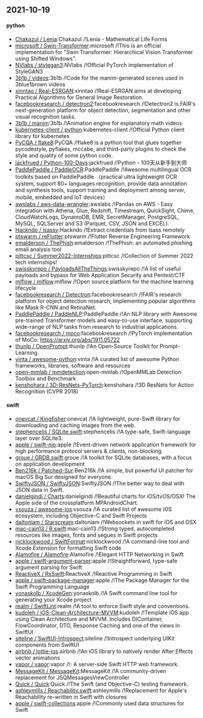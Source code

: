 ## 2021-10-19

#### python
* [Chakazul / Lenia](https://github.com/Chakazul/Lenia):Chakazul /!Lenia - Mathematical Life Forms
* [microsoft / Swin-Transformer](https://github.com/microsoft/Swin-Transformer):microsoft /!This is an official implementation for "Swin Transformer: Hierarchical Vision Transformer using Shifted Windows".
* [NVlabs / stylegan3](https://github.com/NVlabs/stylegan3):NVlabs /!Official PyTorch implementation of StyleGAN3
* [3b1b / videos](https://github.com/3b1b/videos):3b1b /!Code for the manim-generated scenes used in 3blue1brown videos
* [xinntao / Real-ESRGAN](https://github.com/xinntao/Real-ESRGAN):xinntao /!Real-ESRGAN aims at developing Practical Algorithms for General Image Restoration.
* [facebookresearch / detectron2](https://github.com/facebookresearch/detectron2):facebookresearch /!Detectron2 is FAIR's next-generation platform for object detection, segmentation and other visual recognition tasks.
* [3b1b / manim](https://github.com/3b1b/manim):3b1b /!Animation engine for explanatory math videos
* [kubernetes-client / python](https://github.com/kubernetes-client/python):kubernetes-client /!Official Python client library for kubernetes
* [PyCQA / flake8](https://github.com/PyCQA/flake8):PyCQA /!flake8 is a python tool that glues together pycodestyle, pyflakes, mccabe, and third-party plugins to check the style and quality of some python code.
* [jackfrued / Python-100-Days](https://github.com/jackfrued/Python-100-Days):jackfrued /!Python - 100天从新手到大师
* [PaddlePaddle / PaddleOCR](https://github.com/PaddlePaddle/PaddleOCR):PaddlePaddle /!Awesome multilingual OCR toolkits based on PaddlePaddle （practical ultra lightweight OCR system, support 80+ languages recognition, provide data annotation and synthesis tools, support training and deployment among server, mobile, embedded and IoT devices）
* [awslabs / aws-data-wrangler](https://github.com/awslabs/aws-data-wrangler):awslabs /!Pandas on AWS - Easy integration with Athena, Glue, Redshift, Timestream, QuickSight, Chime, CloudWatchLogs, DynamoDB, EMR, SecretManager, PostgreSQL, MySQL, SQLServer and S3 (Parquet, CSV, JSON and EXCEL).
* [Hackndo / lsassy](https://github.com/Hackndo/lsassy):Hackndo /!Extract credentials from lsass remotely
* [ptswarm / reFlutter](https://github.com/ptswarm/reFlutter):ptswarm /!Flutter Reverse Engineering Framework
* [emalderson / ThePhish](https://github.com/emalderson/ThePhish):emalderson /!ThePhish: an automated phishing email analysis tool
* [pittcsc / Summer2022-Internships](https://github.com/pittcsc/Summer2022-Internships):pittcsc /!Collection of Summer 2022 tech internships!
* [swisskyrepo / PayloadsAllTheThings](https://github.com/swisskyrepo/PayloadsAllTheThings):swisskyrepo /!A list of useful payloads and bypass for Web Application Security and Pentest/CTF
* [mlflow / mlflow](https://github.com/mlflow/mlflow):mlflow /!Open source platform for the machine learning lifecycle
* [facebookresearch / Detectron](https://github.com/facebookresearch/Detectron):facebookresearch /!FAIR's research platform for object detection research, implementing popular algorithms like Mask R-CNN and RetinaNet.
* [PaddlePaddle / PaddleNLP](https://github.com/PaddlePaddle/PaddleNLP):PaddlePaddle /!An NLP library with Awesome pre-trained Transformer models and easy-to-use interface, supporting wide-range of NLP tasks from research to industrial applications.
* [facebookresearch / moco](https://github.com/facebookresearch/moco):facebookresearch /!PyTorch implementation of MoCo: https://arxiv.org/abs/1911.05722
* [thunlp / OpenPrompt](https://github.com/thunlp/OpenPrompt):thunlp /!An Open-Source Toolkit for Prompt-Learning.
* [vinta / awesome-python](https://github.com/vinta/awesome-python):vinta /!A curated list of awesome Python frameworks, libraries, software and resources
* [open-mmlab / mmdetection](https://github.com/open-mmlab/mmdetection):open-mmlab /!OpenMMLab Detection Toolbox and Benchmark
* [kenshohara / 3D-ResNets-PyTorch](https://github.com/kenshohara/3D-ResNets-PyTorch):kenshohara /!3D ResNets for Action Recognition (CVPR 2018)

#### swift
* [onevcat / Kingfisher](https://github.com/onevcat/Kingfisher):onevcat /!A lightweight, pure-Swift library for downloading and caching images from the web.
* [stephencelis / SQLite.swift](https://github.com/stephencelis/SQLite.swift):stephencelis /!A type-safe, Swift-language layer over SQLite3.
* [apple / swift-nio](https://github.com/apple/swift-nio):apple /!Event-driven network application framework for high performance protocol servers & clients, non-blocking.
* [groue / GRDB.swift](https://github.com/groue/GRDB.swift):groue /!A toolkit for SQLite databases, with a focus on application development
* [Ben216k / Patched-Sur](https://github.com/Ben216k/Patched-Sur):Ben216k /!A simple, but powerful UI patcher for macOS Big Sur designed for everyone.
* [SwiftyJSON / SwiftyJSON](https://github.com/SwiftyJSON/SwiftyJSON):SwiftyJSON /!The better way to deal with JSON data in Swift.
* [danielgindi / Charts](https://github.com/danielgindi/Charts):danielgindi /!Beautiful charts for iOS/tvOS/OSX! The Apple side of the crossplatform MPAndroidChart.
* [vsouza / awesome-ios](https://github.com/vsouza/awesome-ios):vsouza /!A curated list of awesome iOS ecosystem, including Objective-C and Swift Projects
* [daltoniam / Starscream](https://github.com/daltoniam/Starscream):daltoniam /!Websockets in swift for iOS and OSX
* [mac-cain13 / R.swift](https://github.com/mac-cain13/R.swift):mac-cain13 /!Strong typed, autocompleted resources like images, fonts and segues in Swift projects
* [nicklockwood / SwiftFormat](https://github.com/nicklockwood/SwiftFormat):nicklockwood /!A command-line tool and Xcode Extension for formatting Swift code
* [Alamofire / Alamofire](https://github.com/Alamofire/Alamofire):Alamofire /!Elegant HTTP Networking in Swift
* [apple / swift-argument-parser](https://github.com/apple/swift-argument-parser):apple /!Straightforward, type-safe argument parsing for Swift
* [ReactiveX / RxSwift](https://github.com/ReactiveX/RxSwift):ReactiveX /!Reactive Programming in Swift
* [apple / swift-package-manager](https://github.com/apple/swift-package-manager):apple /!The Package Manager for the Swift Programming Language
* [yonaskolb / XcodeGen](https://github.com/yonaskolb/XcodeGen):yonaskolb /!A Swift command line tool for generating your Xcode project
* [realm / SwiftLint](https://github.com/realm/SwiftLint):realm /!A tool to enforce Swift style and conventions.
* [kudoleh / iOS-Clean-Architecture-MVVM](https://github.com/kudoleh/iOS-Clean-Architecture-MVVM):kudoleh /!Template iOS app using Clean Architecture and MVVM. Includes DIContainer, FlowCoordinator, DTO, Response Caching and one of the views in SwiftUI
* [siteline / SwiftUI-Introspect](https://github.com/siteline/SwiftUI-Introspect):siteline /!Introspect underlying UIKit components from SwiftUI
* [airbnb / lottie-ios](https://github.com/airbnb/lottie-ios):airbnb /!An iOS library to natively render After Effects vector animations
* [vapor / vapor](https://github.com/vapor/vapor):vapor /!💧
A server-side Swift HTTP web framework.
* [MessageKit / MessageKit](https://github.com/MessageKit/MessageKit):MessageKit /!A community-driven replacement for JSQMessagesViewController
* [Quick / Quick](https://github.com/Quick/Quick):Quick /!The Swift (and Objective-C) testing framework.
* [ashleymills / Reachability.swift](https://github.com/ashleymills/Reachability.swift):ashleymills /!Replacement for Apple's Reachability re-written in Swift with closures
* [apple / swift-collections](https://github.com/apple/swift-collections):apple /!Commonly used data structures for Swift
